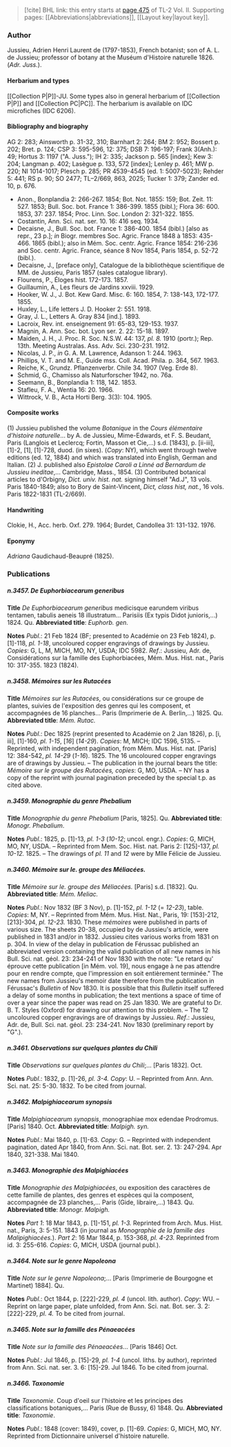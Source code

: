 > [!cite] BHL link: this entry starts at [page 475](https://www.biodiversitylibrary.org/item/103253#page/501/mode/1up) of TL-2 Vol. II.
> Supporting pages: [[Abbreviations|abbreviations]], [[Layout key|layout key]].

### Author

Jussieu, Adrien Henri Laurent de (1797-1853), French botanist; son of A. L. de Jussieu; professor of botany at the Muséum d'Histoire naturelle 1826. (*Adr. Juss.*).

#### Herbarium and types

[[Collection P|P]]-JU. Some types also in general herbarium of [[Collection P|P]] and [[Collection PC|PC]]. The herbarium is available on IDC microfiches (IDC 6206).

#### Bibliography and biography

AG 2: 283; Ainsworth p. 31-32, 310; Barnhart 2: 264; BM 2: 952; Bossert p. 202; Bret. p. 124; CSP 3: 595-596, 12: 375; DSB 7: 196-197; Frank 3(Anh.): 49; Hortus 3: 1197 ("A. Juss."); IH 2: 335; Jackson p. 565 \[index\]; Kew 3: 204; Langman p. 402; Lasègue p. 133, 572 \[index\]; Lenley p. 461; MW p. 220; NI 1014-1017; Plesch p. 285; PR 4539-4545 (ed. 1: 5007-5023); Rehder 5: 441; RS p. 90; SO 2477; TL–2/669, 863, 2025; Tucker 1: 379; Zander ed. 10, p. 676.
- Anon., Bonplandia 2: 266-267. 1854; Bot. Not. 1855: 159; Bot. Zeit. 11: 527. 1853; Bull. Soc. bot. France 1: 386-399. 1855 (bibl.); Flora 36: 600. 1853, 37: 237. 1854; Proc. Linn. Soc. London 2: 321-322. 1855.
- Costantin, Ann. Sci. nat. ser. 10. 16: 416 seq. 1934.
- Decaisne, J., Bull. Soc. bot. France 1: 386-400. 1854 (bibl.) \[also as repr., 23 p.\]; *in* Biogr. membres Soc. Agric. France 1848 à 1853: 435-466. 1865 (bibl.); also in Mém. Soc. centr. Agric. France 1854: 216-236 and Soc. centr. Agric. France, séance 8 Nov 1854, Paris 1854, p. 52-72 (bibl.).
- Decaisne, J., \[preface only\], Catalogue de la bibliothèque scientifique de MM. de Jussieu, Paris 1857 (sales catalogue library).
- Flourens, P., Éloges hist. 172-173. 1857.
- Guillaumin, A., Les fleurs de Jardins xxviii. 1929.
- Hooker, W. J., J. Bot. Kew Gard. Misc. 6: 160. 1854, 7: 138-143, 172-177. 1855.
- Huxley, L., Life letters J. D. Hooker 2: 551. 1918.
- Gray, J. L., Letters A. Gray 834 \[ind.\]. 1893.
- Lacroix, Rev. int. enseignement 91: 65-83, 129-153. 1937.
- Magnin, A. Ann. Soc. bot. Lyon ser. 2. 22: 15-18. 1897.
- Maiden, J. H., J. Proc. R. Soc. N.S.W. 44: 137, *pl. 8.* 1910 (portr.); Rep. 13th. Meeting Australas. Ass. Adv. Sci. 230-231. 1912.
- Nicolas, J. P., *in* G. A. M. Lawrence, Adanson 1: 244. 1963.
- Phillips, V. T. and M. E., Guide mss. Coll. Acad. Phila. p. 364, 567. 1963.
- Reiche, K., Grundz. Pflanzenverbr. Chile 34. 1907 (Veg. Erde 8).
- Schmid, G., Chamisso als Naturforscher 1942, no. 76a.
- Seemann, B., Bonplandia 1: 118, 142. 1853.
- Stafleu, F. A., Wentia 16: 20. 1966.
- Wittrock, V. B., Acta Horti Berg. 3(3): 104. 1905.

#### Composite works

(1) Jussieu published the volume *Botanique* in the *Cours élémentaire d'histoire naturelle*... by A. de Jussieu, Mime-Edwards, et F. S. Beudant, Paris (Langlois et Leclercq; Fortin, Masson et Cie,...) s.d. \[1843\], p. \[ii-iii\], \[1\]-2, \[1\], \[1\]-728, duod. (in sixes). (*Copy*: NY), which went through twelve editions (ed. 12, 1884) and which was translated into English, German and Italian. (2) J. published also *Epistolae Caroli a Linné ad Bernardum de Jussieu ineditae*,... Cambridge, Mass., 1854.
(3) Contributed botanical articles to d'Orbigny, *Dict. univ. hist. nat.* signing himself "Ad.J", 13 vols. Paris 1840-1849; also to Bory de Saint-Vincent, *Dict, class hist, nat.*, 16 vols. Paris 1822-1831 (TL-2/669).

#### Handwriting

Clokie, H., Acc. herb. Oxf. 279. 1964; Burdet, Candollea 31: 131-132. 1976.

#### Eponymy

*Adriana* Gaudichaud-Beaupré (1825).

### Publications

##### n.3457. De Euphorbiacearum generibus

**Title**
*De Euphorbiacearum generibus* medicisque earundem viribus tentamen, tabulis aeneis 18 illustratum... Parisiis (Ex typis Didot junioris,...) 1824. Qu.
**Abbreviated title**: *Euphorb. gen.*

**Notes**
*Publ*.: 21 Feb 1824 (BF; presented to Académie on 23 Feb 1824), p. \[1\]-118, *pl. 1-18*, uncoloured copper engravings of drawings by Jussieu. *Copies*: G, L, M, MICH, MO, NY, USDA; IDC 5982.
*Ref*.: Jussieu, Adr. de, Considérations sur la famille des Euphorbiacées, Mém. Mus. Hist. nat., Paris 10: 317-355. 1823 (1824).

##### n.3458. Mémoires sur les Rutacées

**Title**
*Mémoires sur les Rutacées*, ou considérations sur ce groupe de plantes, suivies de l'exposition des genres qui les composent, et accompagnées de 16 planches... Paris (Imprimerie de A. Berlin,...) 1825. Qu.
**Abbreviated title**: *Mém. Rutac.*

**Notes**
*Publ*.: Dec 1825 (reprint presented to Académie on 2 Jan 1826), p. \[i, iii\], \[1\]-160, *pl. 1-15*, \[*16*\] (*14-29*). *Copies*: M, MICH; IDC 1596, 5135. – Reprinted, with independent pagination, from Mém. Mus. Hist. nat. \[Paris\] 12: 384-542, *pl. 14-29* (*1-16*). 1825. The 16 uncoloured copper engravings are of drawings by Jussieu. – The publication in the journal bears the title: *Mémoire sur le groupe des Rutacées, copies*: G, MO, USDA. – NY has a copy of the reprint with journal pagination preceded by the special t.p. as cited above.

##### n.3459. Monographie du genre Phebalium

**Title**
*Monographie du genre Phebalium* \[Paris, 1825\]. Qu.
**Abbreviated title**: *Monogr. Phebalium*.

**Notes**
*Publ*.: 1825, p. \[1\]-13, *pl. 1-3* (*10-12*; uncol. engr.). *Copies*: G, MICH, MO, NY, USDA. – Reprinted from Mem. Soc. Hist. nat. Paris 2: \[125\]-137, *pl. 10-12.* 1825. – The drawings of *pl. 11* and *12* were by Mlle Félicie de Jussieu.

##### n.3460. Mémoire sur le. groupe des Méliacées.

**Title**
*Mémoire sur le. groupe des Méliacées.* \[Paris\] s.d. \[1832\]. Qu.
**Abbreviated title**: *Mém. Meliac.*

**Notes**
*Publ*.: Nov 1832 (BF 3 Nov), p. \[1\]-152, *pl. 1-12* (= *12-23*), table. *Copies*: M, NY. – Reprinted from Mém. Mus. Hist. Nat., Paris, 19: \[153\]-212, \[213\]-304, *pl. 12-23.* 1830. These *mémoires* were published in parts of various size. The sheets 20-38, occupied by de Jussieu's article, were published in 1831 and/or in 1832. Jussieu cites various works from 1831 on p. 304. In view of the delay in publication de Férussac published an abbreviated version containing the valid publication of all new names in his Bull. Sci. nat. géol. 23: 234-241 of Nov 1830 with the note: "Le retard qu' éprouve cette publication \[in Mém. vol. 19\], nous engage à ne pas attendre pour en rendre compte, que l'impression en soit entièrement terminée." The new names from Jussieu's memoir date therefore from the publication in Férussac's *Bulletin* of Nov 1830. It is possible that this *Bulletin* itself suffered a delay of some months in publication; the text mentions a space of time of over a year since the paper was read on 25 Jan 1830. We are grateful to Dr. B. T. Styles (Oxford) for drawing our attention to this problem. – The 12 uncoloured copper engravings are of drawings by Jussieu.
*Ref*.: Jussieu, Adr. de, Bull. Sci. nat. géol. 23: 234-241. Nov 1830 (preliminary report by "G".).

##### n.3461. Observations sur quelques plantes du Chili

**Title**
*Observations sur quelques plantes du Chili*;... \[Paris 1832\]. Oct.

**Notes**
*Publ*.: 1832, p. \[1\]-26, *pl. 3-4. Copy*: U. – Reprinted from Ann. Ann. Sci. nat. 25: 5-30. 1832. To be cited from journal.

##### n.3462. Malpighiacearum synopsis

**Title**
*Malpighiacearum synopsis*, monographiae mox edendae Prodromus. \[Paris\] 1840. Oct.
**Abbreviated title**: *Malpigh. syn.*

**Notes**
*Publ*.: Mai 1840, p. \[1\]-63. *Copy*: G. – Reprinted with independent pagination, dated Apr 1840, from Ann. Sci. nat. Bot. ser. 2. 13: 247-294. Apr 1840, 321-338. Mai 1840.

##### n.3463. Monographie des Malpighiacées

**Title**
*Monographie des Malpighiacées*, ou exposition des caractères de cette famille de plantes, des genres et espèces qui la composent, accompagnée de 23 planches,... Paris (Gide, libraire,...) 1843. Qu.
**Abbreviated title**: *Monogr. Malpigh.*

**Notes**
*Part 1*: 18 Mar 1843, p. \[1\]-151, *pl. 1-3.* Reprinted from Arch. Mus. Hist. nat., Paris, 3: 5-151. 1843 (in journal as *Monographie de la famille des Malipighiacées.*).
*Part 2*: 16 Mar 1844, p. 153-368, *pl. 4-23.* Reprinted from id. 3: 255-616.
*Copies*: G, MICH, USDA (journal publ.).

##### n.3464. Note sur le genre Napoleona

**Title**
*Note sur le genre Napoleona*;... \[Paris (Imprimerie de Bourgogne et Martinet) 1884\]. Qu.

**Notes**
*Publ*.: Oct 1844, p. \[222\]-229, *pl. 4* (uncol. lith. author). *Copy*: WU. – Reprint on large paper, plate unfolded, from Ann. Sci. nat. Bot. ser. 3. 2: \[222\]-229, *pl. 4.* To be cited from journal.

##### n.3465. Note sur la famille des Pénaeacées

**Title**
*Note sur la famille des Pénaeacées*... \[Paris 1846\] Oct.

**Notes**
*Publ*.: Jul 1846, p. \[15\]-29, *pl. 1-4* (uncol. liths. by author), reprinted from Ann. Sci. nat. ser. 3. 6: \[15\]-29. Jul 1846. To be cited from journal.

##### n.3466. Taxonomie

**Title**
*Taxonomie*. Coup d'oeil sur l'histoire et les principes des classifications botaniques,... Paris (Rue de Bussy, 6) 1848. Qu.
**Abbreviated title**: *Taxonomie*.

**Notes**
*Publ*.: 1848 (cover: 1849), cover, p. \[1\]-69. *Copies*: G, MICH, MO, NY. Reprinted from Dictionnaire universel d'histoire naturelle.

